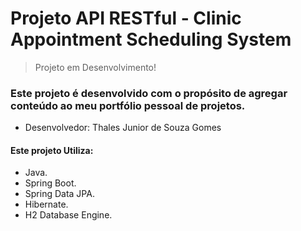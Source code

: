 # Projeto API RESTful - Clinic Appointment Scheduling System 

> Projeto em Desenvolvimento!

### Este projeto é desenvolvido com o propósito de agregar conteúdo ao meu portfólio pessoal de projetos.
- Desenvolvedor: Thales Junior de Souza Gomes

#### Este projeto Utiliza:

- Java.
- Spring Boot.
- Spring Data JPA.
- Hibernate.
- H2 Database Engine.